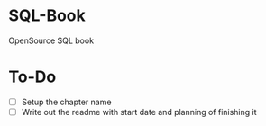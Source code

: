 # SQL-Book
OpenSource SQL book

# To-Do
- [ ] Setup the chapter name
- [ ] Write out the readme with start date and planning of finishing it
